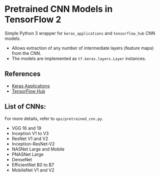 # Pretrained CNN Models in TensorFlow 2

Simple Python 3 wrapper for `keras_applications` and `tensorflow_hub` CNN models.

- Allows extraction of any number of intermediate layers (feature maps) from the CNN. 
- The models are implemented as `tf.keras.layers.Layer` instances.


## References

* [Keras Applications](https://github.com/keras-team/keras-applications/tree/976050c468ff949bcbd9b9cf64fe1d5c81db3f3a)
* [TensorFlow Hub](https://www.tensorflow.org/hub/api_docs/python/hub)


## List of CNNs:

For more details, refer to `ops/pretrained_cnn.py`.

* VGG 16 and 19
* Inception V1 to V3
* ResNet V1 and V2
* Inception-ResNet-V2
* NASNet Large and Mobile
* PNASNet Large
* DenseNet
* EfficientNet B0 to B7
* MobileNet V1 and V2